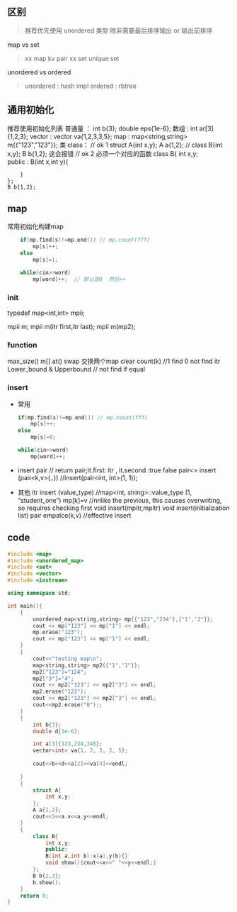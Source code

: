 

## 区别
> 推荐优先使用 unordered 类型
> 除非需要最后排序输出 or 输出前排序

map vs set
> xx map kv pair 
> xx set unique set 

unordered  vs ordered
> unordered : hash impl
> ordered    : rbtree 

## 通用初始化

推荐使用初始化列表
普通量  ： int b{3};  double eps{1e-6};
数组     :   int ar[3]{1,2,3};
vector  :  vector<int> va{1,2,3,3,5};
map     :  map<string,string> m{{"123","123"}};
类 class： 
    // ok 1
    struct A{int x,y};  A a{1,2};
    //  class B{int x,y};  B b{1,2};   这会报错
    // ok 2  必须一个对应的函数
   class B{
        int x,y;  
    public : 
        B(int x,int y){

        }
    };  
    B b{1,2}; 


## map 
常用初始化构建map
```c++
    if(mp.find(s)!=mp.end()) // mp.count(fff)  
        mp[s]++;
    else
        mp[s]=1;
```
```c++
    while(cin>>word)
        mp[word]++;  // 默认是0  然后++
```


### init
typedef map<int,int> mpii;

mpii m;
mpii m(itr first,itr last);
mpii m(mp2);

### function
max_size()
m[]
at()
swap 交换两个map
clear 
count(k) //1 find 0 not find 
itr Lower_bound & Upperbound // not find if equal

### insert
- 常用
    ```c++
    if(mp.find(s)!=mp.end()) // mp.count(fff)  
        mp[s]++;
    else
        mp[s]=0;
    ```
    ```c++
    while(cin>>word)
        mp[word]++;
    ```

- insert pair
    // return pair;it.first: itr , it.second :true false
    pair<> insert (pair<k,v>(..)) //insert(pair<int, int>(1, 1)); 
- 其他
    itr insert (value_type)    //map<int, string>::value_type (1, “student_one”)
    mp[k]=v     //nnlike the previous, this causes overwriting, so requires checking first
    void insert(mpitr,mpitr)
    void insert(initialization list)
    pair empalce(k,v) //effective insert


## code

```c++
#include <map>
#include <unordered_map>
#include <set>
#include <vector>
#include <iostream>

using namespace std;

int main(){
    {
        unordered_map<string,string> mp{{"123","234"},{"1","2"}};
        cout << mp["123"] << mp["1"] << endl;
        mp.erase("123");
        cout << mp["123"] << mp["1"] << endl;
    }
    {
        cout<<"testing map\n";
        map<string,string> mp2{{"1","1"}};
        mp2["123"]="124";
        mp2["3"]="4";
        cout << mp2["123"] << mp2["3"] << endl;
        mp2.erase("123");
        cout << mp2["123"] << mp2["3"] << endl;
        cout<<mp2.erase("0");;
    }
    {
        int b{3};
        double d{1e-6};

        int a[3]{123,234,345};
        vector<int> va{1, 2, 3, 3, 5};
        
        cout<<b<<d<<a[2]<<va[4]<<endl;
        
    }
    {
        struct A{
            int x,y;
        };
        A a{1,2};
        cout<<1<<a.x<<a.y<<endl;
    }
    {
        class B{
            int x,y;
            public:
            B(int a,int b):x(a),y(b){}
            void show(){cout<<x<<" "<<y<<endl;}
        };
        B b{2,3};
        b.show();
    }
    return 0;
}
```